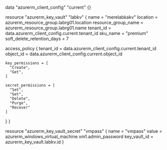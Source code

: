 data "azurerm_client_config" "current" {}

resource "azurerm_key_vault" "labkv" {
  name                       = "merelabkakv"
  location                   = azurerm_resource_group.labrg01.location
  resource_group_name        = azurerm_resource_group.labrg01.name
  tenant_id                  = data.azurerm_client_config.current.tenant_id
  sku_name                   = "premium"
  soft_delete_retention_days = 7

  access_policy {
    tenant_id = data.azurerm_client_config.current.tenant_id
    object_id = data.azurerm_client_config.current.object_id

    key_permissions = [
      "Create",
      "Get",
    ]

    secret_permissions = [
      "Set",
      "Get",
      "Delete",
      "Purge",
      "Recover"
    ]
  }
}

resource "azurerm_key_vault_secret" "vmpass" {
  name         = "vmpass"
  value        = azurerm_windows_virtual_machine.vm1.admin_password
  key_vault_id = azurerm_key_vault.labkv.id
}